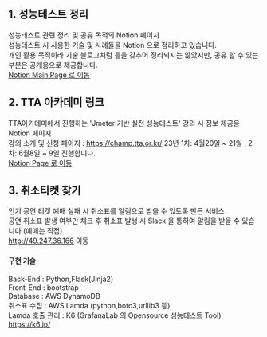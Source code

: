 ## 1. 성능테스트 정리
성능테스트 관련 정리 및 공유 목적의 Notion 페이지  
성능테스트 시 사용한 기술 및 사례들을 Notion 으로 정리하고 있습니다.  
개인 활용 목적이라 기술 블로그처럼 틀을 갖추어 정리되지는 않았지만, 공유 할 수 있는 부분은 공개용으로 제공합니다.   
<a href="https://bearscho.notion.site/Notion-8f4100a3a20c4c4eb844d33cec9bb4b0" target="_blank"  class="icon-link d-inline-flex align-items-center">Notion Main Page 로 이동</a>  

## 2. TTA 아카데미 링크
 TTA아카데미에서 진행하는 'Jmeter 기반 실전 성능테스트' 강의 시 정보 제공용 Notion 페이지  
 강의 소개 및 신청 페이지 : https://champ.tta.or.kr/  23년 1차: 4월20일 ~ 21일 , 2차: 6월8일 ~ 9일 진행합니다.  
 <a href="https://bearscho.notion.site/JMeter-6a65c25cbbea4591bcf5ddc114f2bc94" target="_blank" class="icon-link d-inline-flex align-items-center">Notion Page 로 이동</a>   
## 3. 취소티켓 찾기
인기 공연 티켓 예매 실패 시 취소표를 알림으로 받을 수 있도록 만든 서비스  
공연 취소표 발생 여부만 체크 후 취소표 발생 시 Slack 을 통하여 알림을 받을 수 있습니다.(예매는 직접)  
<a href="http://49.247.36.166" target="_blank"  class="icon-link d-inline-flex align-items-center">http://49.247.36.166	</a> 이동  
#### 구현 기술 
Back-End : Python,Flask(Jinja2)   
Front-End : bootstrap   
Database : AWS DynamoDB    
취소표 수집 : AWS Lamda (python,boto3,urllib3 등)    
Lamda 호출 관리 : K6 (GrafanaLab 의 Opensource 성능테스트 Tool)  <a href="https://k6.io/" target="_blank"  class="icon-link d-inline-flex align-items-center">https://k6.io/</a>  
